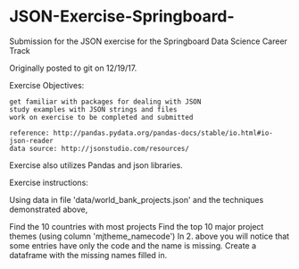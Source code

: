 # JSON-Exercise-Springboard-
Submission for the JSON exercise for the Springboard Data Science Career Track

Originally posted to git on 12/19/17.  

Exercise Objectives: 

    get familiar with packages for dealing with JSON
    study examples with JSON strings and files
    work on exercise to be completed and submitted

    reference: http://pandas.pydata.org/pandas-docs/stable/io.html#io-json-reader
    data source: http://jsonstudio.com/resources/

Exercise also utilizes Pandas and json libraries.

Exercise instructions:

Using data in file 'data/world_bank_projects.json' and the techniques demonstrated above,

Find the 10 countries with most projects
Find the top 10 major project themes (using column 'mjtheme_namecode')
In 2. above you will notice that some entries have only the code and the name is missing. Create a dataframe with the missing names filled in.
